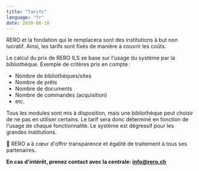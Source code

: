 ```yaml
---
title: "Tarifs"
language: "fr"
date: 2020-08-18
---
```


RERO et la fondation qui le remplacera sont des institutions à but non lucratif. Ainsi, les tarifs sont fixés de manière à couvrir les coûts.

Le calcul du prix de RERO ILS se base sur l'usage du système par la bibliothèque. Exemple de critères pris en compte :

* Nombre de bibliothèques/sites
* Nombre de prêts
* Nombre de documents
* Nombre de commandes (acquisition)
* etc.

Tous les modules sont mis à disposition, mais une bibliothèque peut choisir de ne pas en utiliser certains. Le tarif sera donc déterminé en fonction de l'usage de chaque fonctionnalité. Le système est dégressif pour les grandes institutions.

💙 RERO a à cœur d'offrir transparence et égalité de traitement à tous ses partenaires.

**En cas d'intérêt, prenez contact avec la centrale: [info@rero.ch][1]**

[1]: mailto:info@rero.ch

